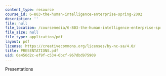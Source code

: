 ```yaml
---
content_type: resource
course_id: 6-803-the-human-intelligence-enterprise-spring-2002
description: ''
file: null
file_location: /coursemedia/6-803-the-human-intelligence-enterprise-spring-2002/0e450d2cef9fc5340bcf967dbd975909_PRESENTATIONS.pdf
file_size: null
file_type: application/pdf
layout: pdf
license: https://creativecommons.org/licenses/by-nc-sa/4.0/
title: PRESENTATIONS.pdf
uid: 0e450d2c-ef9f-c534-0bcf-967dbd975909
---
```

Presentations